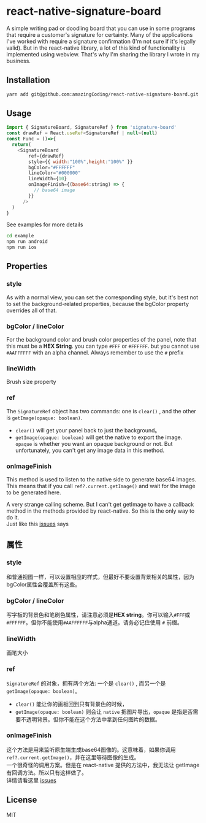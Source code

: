 # react-native-signature-board
A simple writing pad or doodling board that you can use in some programs that require a customer's signature for certainty.
Many of the applications I've worked with require a signature confirmation (I'm not sure if it's legally valid). But in the react-native library, a lot of this kind of functionality is implemented using webview. That's why I'm sharing the library I wrote in my business.

## Installation

```sh
yarn add git@github.com:amazingCoding/react-native-signature-board.git
```

## Usage
```js
import { SignatureBoard, SignatureRef } from 'signature-board'
const drawRef = React.useRef<SignatureRef | null>(null)
const Func = ()=>{
  return(
    <SignatureBoard
        ref={drawRef}
        style={{ width:"100%",height:"100%" }}
        bgColor="#FFFFFF"
        lineColor="#000000"
        lineWidth={10}
        onImageFinish={(base64:string) => {
          // base64 image
        }}
      />
  )
}
```
See examples for more details
```sh
cd example
npm run android 
npm run ios
```

## Properties

### style
As with a normal view, you can set the corresponding style, but it's best not to set the background-related properties, because the bgColor property overrides all of that.

### bgColor / lineColor
For the background color and brush color properties of the panel, note that this must be a **HEX String**. you can type `#FFF` or `#FFFFFF`. but you cannot use `#AAFFFFFF` with an alpha channel. Always remember to use the `#` prefix

### lineWidth
Brush size property

### ref 

The `SignatureRef` object has two commands: one is `clear()` , and the other is `getImage(opaque: boolean)`. 
* `clear()` will get your panel back to just the background。
* `getImage(opaque: boolean)` will get the native to export the image. `opaque` is whether you want an opaque background or not. But unfortunately, you can't get any image data in this method.

### onImageFinish

This method is used to listen to the native side to generate base64 images. This means that if you call `ref?.current.getImage()` and wait for the image to be generated here.  

A very strange calling scheme. But I can't get getImage to have a callback method in the methods provided by react-native. So this is the only way to do it.   
Just like this [issues](https://github.com/facebook/react-native/issues/30587) says

## 属性

### style
和普通视图一样，可以设置相应的样式，但最好不要设置背景相关的属性，因为bgColor属性会覆盖所有这些。

### bgColor / lineColor
写字板的背景色和笔刷色属性，请注意必须是**HEX string**。你可以输入`#FFF`或`#FFFFFF`。但你不能使用`#AAFFFFFF`与alpha通道。请务必记住使用 `#` 前缀。

### lineWidth
画笔大小

### ref
`SignatureRef` 的对象，拥有两个方法: 一个是 `clear()` , 而另一个是 `getImage(opaque: boolean)`。
* `clear()` 能让你的画板回到只有背景色的时候，
* `getImage(opaque: boolean)` 则会让 `native` 把图片导出，`opaque` 是指是否需要不透明背景。但你不能在这个方法中拿到任何图片的数据。

### onImageFinish
这个方法是用来监听原生端生成base64图像的。这意味着，如果你调用`ref?.current.getImage()`，并在这里等待图像的生成。   
一个很奇怪的调用方案。但是在 react-native 提供的方法中，我无法让 getImage 有回调方法。所以只有这样做了。    
详情请看这里 [issues](https://github.com/facebook/react-native/issues/30587) 

## License

MIT
